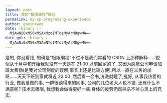 ```yaml
---
layout: post
title: 我的“极限编程”体验
permalink: my-xp-programing-experience
author: gavinkwoe
date: !binary |-
  MjAwNi0xMS0xMSAxMzo1MTozMyArMDgwMA==
date_gmt: !binary |-
  MjAwNi0xMS0xMSAwNTo1MTozMyArMDgwMA==
---
```

是的, 你没看错, 的确是"极限编程"不过不是我们常看的 CSDN 上那种解释......貌似从十月中旬开始我就没有一天是在 21:00 以前回家的了, 又因为感觉公司申请加班太费劲(是我对公司制度的误解,事实上还是比较方便),所以一直在义务的加班......天天下班到家就将近 22:00 ,然后看一会书,洗洗就睡了,挺好, 从事我热爱的行业, 做我爱做的事, 一群很谈得来的同事, 公司的几位老大人也不错. 还有什么不满意呢? 技术无极限, 我想我会做得更好一些.身体的疲劳仍然抹杀不掉心灵上的充实.
